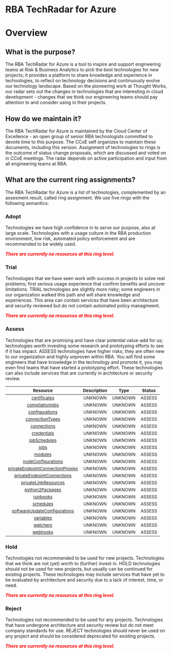 
RBA TechRadar for Azure
=======================

# Overview

## What is the purpose?


The RBA TechRadar for Azure is a tool to inspire and support engineering teams at Risk & Business Analytics to pick the best technologies for new projects; it provides a platform to share knowledge and experience in technologies, to reflect on technology decisions and continuously evolve our technology landscape.  Based on the pioneering work at Thought Works, our radar sets out the changes in technologies that are interesting in cloud development - changes that we think our engineering teams should pay attention to and consider using in their projects.
## How do we maintain it?


The RBA TechRadar for Azure is maintained by the Cloud Center of Excellence - an open group of senior RBA technologists committed to devote time to this purpose.  The CCoE self organizes to maintain these documents, including this version.  Assignment of technologies to rings is the outcome of status change proposals, which are discussed and voted on in CCoE meetings.  The radar depends on active participation and input from all engineering teams at RBA.
## What are the current ring assignments?


The RBA TechRadar for Azure is a list of technologies, complemented by an assesment result, called ring assignment.  We use five rings with the following semantics:
### Adopt


Technologies we have high confidence in to serve our purpose, also at large scale.  Technologies with a usage culture in the RBA production environment, low risk, automated policy enforcement and are recommended to be widely used.  
  
***<font color="red"> There are currently no resources at this ring level. </font>***
### Trial


Technologies that we have seen work with success in projects to solve real problems;  first serious usage experience that confirm benefits and uncover limitations.  TRIAL technologies are slightly more risky; some engineers in our organization walked this path and will share knowledge and experiences.  This area can contain services that have been architecture and security reviewed but do not contain automated policy managmeent.  
  
***<font color="red"> There are currently no resources at this ring level. </font>***
### Assess


Technologies that are promising and have clear potential value-add for us; technologies worth investing some research and prototyping efforts to see if it has impact.  ASSESS technologies have higher risks;  they are often new to our organization and highly unproven within RBA.  You will find some engineers that have knowledge in the technology and promote it, you may even find teams that have started a prototyping effort.  These technologies can also include services that are currently in architecture or security review.  

|<sub>Resource</sub>|<sub>Description</sub>|<sub>Type</sub>|<sub>Status</sub>|
| :---: | :---: | :---: | :---: |
|<sub>[certificates](https://github.com/openrba/python-azure-techradar/tree/master/Microsoft.ApiManagement/automationAccounts/certificates)</sub>|<sub>UNKNOWN</sub>|<sub>UNKNOWN</sub>|<sub>ASSESS</sub>|
|<sub>[compilationjobs](https://github.com/openrba/python-azure-techradar/tree/master/Microsoft.ApiManagement/automationAccounts/compilationjobs)</sub>|<sub>UNKNOWN</sub>|<sub>UNKNOWN</sub>|<sub>ASSESS</sub>|
|<sub>[configurations](https://github.com/openrba/python-azure-techradar/tree/master/Microsoft.ApiManagement/automationAccounts/configurations)</sub>|<sub>UNKNOWN</sub>|<sub>UNKNOWN</sub>|<sub>ASSESS</sub>|
|<sub>[connectionTypes](https://github.com/openrba/python-azure-techradar/tree/master/Microsoft.ApiManagement/automationAccounts/connectionTypes)</sub>|<sub>UNKNOWN</sub>|<sub>UNKNOWN</sub>|<sub>ASSESS</sub>|
|<sub>[connections](https://github.com/openrba/python-azure-techradar/tree/master/Microsoft.ApiManagement/automationAccounts/connections)</sub>|<sub>UNKNOWN</sub>|<sub>UNKNOWN</sub>|<sub>ASSESS</sub>|
|<sub>[credentials](https://github.com/openrba/python-azure-techradar/tree/master/Microsoft.ApiManagement/automationAccounts/credentials)</sub>|<sub>UNKNOWN</sub>|<sub>UNKNOWN</sub>|<sub>ASSESS</sub>|
|<sub>[jobSchedules](https://github.com/openrba/python-azure-techradar/tree/master/Microsoft.ApiManagement/automationAccounts/jobSchedules)</sub>|<sub>UNKNOWN</sub>|<sub>UNKNOWN</sub>|<sub>ASSESS</sub>|
|<sub>[jobs](https://github.com/openrba/python-azure-techradar/tree/master/Microsoft.ApiManagement/automationAccounts/jobs)</sub>|<sub>UNKNOWN</sub>|<sub>UNKNOWN</sub>|<sub>ASSESS</sub>|
|<sub>[modules](https://github.com/openrba/python-azure-techradar/tree/master/Microsoft.ApiManagement/automationAccounts/modules)</sub>|<sub>UNKNOWN</sub>|<sub>UNKNOWN</sub>|<sub>ASSESS</sub>|
|<sub>[nodeConfigurations](https://github.com/openrba/python-azure-techradar/tree/master/Microsoft.ApiManagement/automationAccounts/nodeConfigurations)</sub>|<sub>UNKNOWN</sub>|<sub>UNKNOWN</sub>|<sub>ASSESS</sub>|
|<sub>[privateEndpointConnectionProxies](https://github.com/openrba/python-azure-techradar/tree/master/Microsoft.ApiManagement/automationAccounts/privateEndpointConnectionProxies)</sub>|<sub>UNKNOWN</sub>|<sub>UNKNOWN</sub>|<sub>ASSESS</sub>|
|<sub>[privateEndpointConnections](https://github.com/openrba/python-azure-techradar/tree/master/Microsoft.ApiManagement/automationAccounts/privateEndpointConnections)</sub>|<sub>UNKNOWN</sub>|<sub>UNKNOWN</sub>|<sub>ASSESS</sub>|
|<sub>[privateLinkResources](https://github.com/openrba/python-azure-techradar/tree/master/Microsoft.ApiManagement/automationAccounts/privateLinkResources)</sub>|<sub>UNKNOWN</sub>|<sub>UNKNOWN</sub>|<sub>ASSESS</sub>|
|<sub>[python2Packages](https://github.com/openrba/python-azure-techradar/tree/master/Microsoft.ApiManagement/automationAccounts/python2Packages)</sub>|<sub>UNKNOWN</sub>|<sub>UNKNOWN</sub>|<sub>ASSESS</sub>|
|<sub>[runbooks](https://github.com/openrba/python-azure-techradar/tree/master/Microsoft.ApiManagement/automationAccounts/runbooks)</sub>|<sub>UNKNOWN</sub>|<sub>UNKNOWN</sub>|<sub>ASSESS</sub>|
|<sub>[schedules](https://github.com/openrba/python-azure-techradar/tree/master/Microsoft.ApiManagement/automationAccounts/schedules)</sub>|<sub>UNKNOWN</sub>|<sub>UNKNOWN</sub>|<sub>ASSESS</sub>|
|<sub>[softwareUpdateConfigurations](https://github.com/openrba/python-azure-techradar/tree/master/Microsoft.ApiManagement/automationAccounts/softwareUpdateConfigurations)</sub>|<sub>UNKNOWN</sub>|<sub>UNKNOWN</sub>|<sub>ASSESS</sub>|
|<sub>[variables](https://github.com/openrba/python-azure-techradar/tree/master/Microsoft.ApiManagement/automationAccounts/variables)</sub>|<sub>UNKNOWN</sub>|<sub>UNKNOWN</sub>|<sub>ASSESS</sub>|
|<sub>[watchers](https://github.com/openrba/python-azure-techradar/tree/master/Microsoft.ApiManagement/automationAccounts/watchers)</sub>|<sub>UNKNOWN</sub>|<sub>UNKNOWN</sub>|<sub>ASSESS</sub>|
|<sub>[webhooks](https://github.com/openrba/python-azure-techradar/tree/master/Microsoft.ApiManagement/automationAccounts/webhooks)</sub>|<sub>UNKNOWN</sub>|<sub>UNKNOWN</sub>|<sub>ASSESS</sub>|

### Hold


Technologies not recommended to be used for new projects. Technologies that we think are not (yet) worth to (further) invest in.  HOLD technologies should not be used for new projects, but usually can be continued for existing projects.  These technologies may include services that have yet to be evaluated by architecture and security due to a lack of interest, time, or need.  
  
***<font color="red"> There are currently no resources at this ring level. </font>***
### Reject


Technologies not recommended to be used for any projects. Technologies that have undergone architecture and security review but do not meet company standards for use.  REJECT technologies should never be used on any project and should be considered deprecated for existing projects.  
  
***<font color="red"> There are currently no resources at this ring level. </font>***